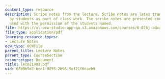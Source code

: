 ```yaml
---
content_type: resource
description: Scribe notes from the lecture. Scribe notes are latex transcriptions
  by students as part of class work. The scribe notes are presented courtesy of and
  used with the permission of the students named.
file: https://ol-ocw-studio-app-qa.s3.amazonaws.com/courses/6-876j-advanced-topics-in-cryptography-spring-2003/65b9b5d3bcd198932b965ef21f6caeb9_lec021903.pdf
file_type: application/pdf
learning_resource_types:
- Lecture Notes
ocw_type: OCWFile
parent_title: Lecture Notes
parent_type: CourseSection
resourcetype: Document
title: lec021903.pdf
uid: 65b9b5d3-bcd1-9893-2b96-5ef21f6caeb9
---
```

